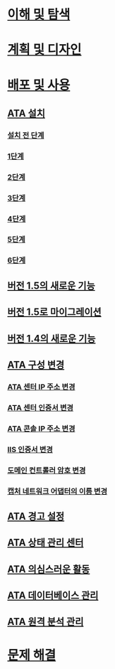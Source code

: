 # [이해 및 탐색](/advanced-threat-analytics/understand/what-is-ata)
# [계획 및 디자인](/advanced-threat-analytics/plandesign/ata-capacity-planning)
# [배포 및 사용](install-ata.md)
## [ATA 설치](install-ata.md)
### [설치 전 단계](install-ata-preinstall.md)
### [1단계](install-ata-step1.md)
### [2단계](install-ata-step2.md)
### [3단계](install-ata-step3.md)
### [4단계](install-ata-step4.md)
### [5단계](install-ata-step5.md)
### [6단계](install-ata-step6.md)
## [버전 1.5의 새로운 기능](whats-new-version-1.5.md)
## [버전 1.5로 마이그레이션](ata-update-1.5-migration-guide.md)
## [버전 1.4의 새로운 기능](whats-new-version-1.4.md)
## [ATA 구성 변경](modifying-ata-configuration.md)
### [ATA 센터 IP 주소 변경](modifying-ata-config-centerip.md)
### [ATA 센터 인증서 변경](modifying-ata-config-centercert.md)
### [ATA 콘솔 IP 주소 변경](modifying-ata-config-consoleip.md)
### [IIS 인증서 변경](modifying-ata-config-iiscert.md)
### [도메인 컨트롤러 암호 변경](modifying-ata-config-dcpassword.md)
### [캡처 네트워크 어댑터의 이름 변경](modifying-ata-config-nicname.md)
## [ATA 경고 설정](setting-ata-alerts.md)
## [ATA 상태 관리 센터](ata-health-center.md)
## [ATA 의심스러운 활동](working-with-suspicious-activities.md)
## [ATA 데이터베이스 관리](ata-database-management.md)
## [ATA 원격 분석 관리](manage-telemetry-settings.md)
# [문제 해결](/advanced-threat-analytics/troubleshoot/troubleshooting-ata-using-logs)


<!--HONumber=Mar16_HO4-->


